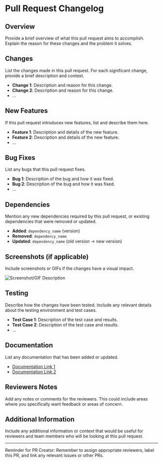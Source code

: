 # Pull Request Changelog

## Overview
Provide a brief overview of what this pull request aims to accomplish. Explain the reason for these changes and the problem it solves.

## Changes
List the changes made in this pull request. For each significant change, provide a brief description and context.

- **Change 1**: Description and reason for this change.
- **Change 2**: Description and reason for this change.
- ...

## New Features
If this pull request introduces new features, list and describe them here.

- **Feature 1**: Description and details of the new feature.
- **Feature 2**: Description and details of the new feature.
- ...

## Bug Fixes
List any bugs that this pull request fixes.

- **Bug 1**: Description of the bug and how it was fixed.
- **Bug 2**: Description of the bug and how it was fixed.
- ...

## Dependencies
Mention any new dependencies required by this pull request, or existing dependencies that were removed or updated.

- **Added**: `dependency_name` (version)
- **Removed**: `dependency_name`
- **Updated**: `dependency_name` (old version -> new version)

## Screenshots (if applicable)
Include screenshots or GIFs if the changes have a visual impact.

![Screenshot/GIF Description](image_url)

## Testing
Describe how the changes have been tested. Include any relevant details about the testing environment and test cases.

- **Test Case 1**: Description of the test case and results.
- **Test Case 2**: Description of the test case and results.
- ...

## Documentation
List any documentation that has been added or updated.

- [Documentation Link 1](URL)
- [Documentation Link 2](URL)

## Reviewers Notes
Add any notes or comments for the reviewers. This could include areas where you specifically want feedback or areas of concern.

## Additional Information
Include any additional information or context that would be useful for reviewers and team members who will be looking at this pull request.

---

Reminder for PR Creator: Remember to assign appropriate reviewers, label this PR, and link any relevant issues or other PRs.
